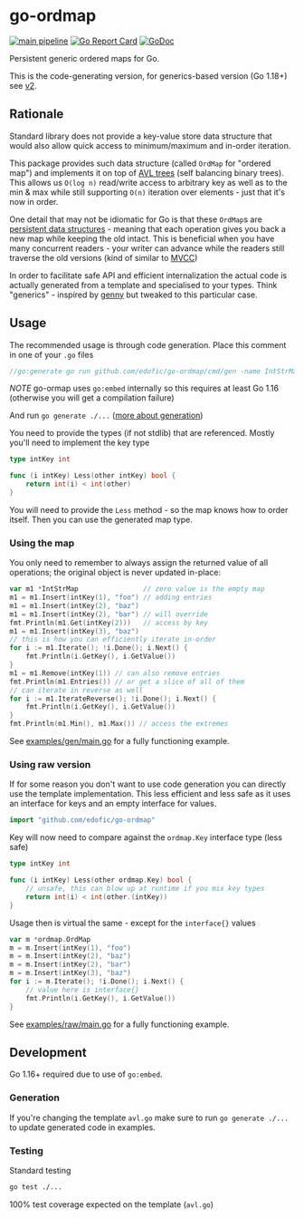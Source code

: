# go-ordmap

[![main pipeline](https://github.com/edofic/go-ordmap/actions/workflows/main.yml/badge.svg)](https://github.com/edofic/go-ordmap/actions/workflows/main.yml)
[![Go Report Card](https://goreportcard.com/badge/github.com/edofic/go-ordmap)](https://goreportcard.com/report/github.com/edofic/go-ordmap)
[![GoDoc](https://godoc.org/github.com/gopherjs/vecty?status.svg)](https://godoc.org/github.com/edofic/go-ordmap)

Persistent generic ordered maps for Go.

This is the code-generating version, for generics-based version (Go 1.18+) see [v2](https://github.com/edofic/go-ordmap).

## Rationale

Standard library does not provide a key-value store data structure that would
also allow quick access to minimum/maximum and in-order iteration.

This package provides such data structure (called `OrdMap` for "ordered map")
and implements it on top of [AVL trees](https://en.wikipedia.org/wiki/AVL_tree)
(self balancing binary trees). This allows us `O(log n)` read/write access to
arbitrary key as well as to the min & max while still supporting `O(n)`
iteration over elements - just that it's now in order.

One detail that may not be idiomatic for Go is that these `OrdMap`s are
[persistent data
structures](https://en.wikipedia.org/wiki/Persistent_data_structure) - meaning
that each operation gives you back a new map while keeping the old intact. This
is beneficial when you have many concurrent readers - your writer can advance
while the readers still traverse the old versions (kind of similar to
[MVCC](https://en.wikipedia.org/wiki/Multiversion_concurrency_control))

In order to facilitate safe API and efficient internalization the actual code
is actually generated from a template and specialised to your types. Think
"generics" - inspired by [genny](https://github.com/cheekybits/genny) but
tweaked to this particular case.

## Usage

The recommended usage is through code generation. Place this comment in one of
your `.go` files

```go
//go:generate go run github.com/edofic/go-ordmap/cmd/gen -name IntStrMap -key intKey -value string -target ./int_str_map.go
```

*NOTE* go-ormap uses `go:embed` internally so this requires at least Go 1.16
(otherwise you will get a compilation failure)

And run `go generate ./...`  ([more about generation](https://blog.golang.org/generate))

You need to provide the types (if not stdlib) that are referenced. Mostly
you'll need to implement the key type

```go
type intKey int

func (i intKey) Less(other intKey) bool {
	return int(i) < int(other)
}
```

You will need to provide the `Less` method - so the map knows how to order
itself. Then you can use the generated map type.

### Using the map

You only need to remember to always assign the returned value of all
operations; the original object is never updated in-place:

```go
var m1 *IntStrMap                // zero value is the empty map
m1 = m1.Insert(intKey(1), "foo") // adding entries
m1 = m1.Insert(intKey(2), "baz")
m1 = m1.Insert(intKey(2), "bar") // will override
fmt.Println(m1.Get(intKey(2)))   // access by key
m1 = m1.Insert(intKey(3), "baz")
// this is how you can efficiently iterate in-order
for i := m1.Iterate(); !i.Done(); i.Next() {
    fmt.Println(i.GetKey(), i.GetValue())
}
m1 = m1.Remove(intKey(1)) // can also remove entries
fmt.Println(m1.Entries()) // or get a slice of all of them
// can iterate in reverse as well
for i := m1.IterateReverse(); !i.Done(); i.Next() {
    fmt.Println(i.GetKey(), i.GetValue())
}
fmt.Println(m1.Min(), m1.Max()) // access the extremes
```

See
[examples/gen/main.go](https://github.com/edofic/go-ordmap/blob/master/examples/gen/main.go)
for a fully functioning example.

### Using raw version

If for some reason you don't want to use code generation you can directly use
the template implementation. This less efficient and less safe as it uses an
interface for keys and an empty interface for values.

```go
import "github.com/edofic/go-ordmap"
```

Key will now need to compare against the `ordmap.Key` interface type (less safe)

```go
type intKey int

func (i intKey) Less(other ordmap.Key) bool {
	// unsafe, this can blow up at runtime if you mix key types
	return int(i) < int(other.(intKey))
}
```

Usage then is virtual the same - except for the `interface{}` values

```go
var m *ordmap.OrdMap
m = m.Insert(intKey(1), "foo")
m = m.Insert(intKey(2), "baz")
m = m.Insert(intKey(2), "bar")
m = m.Insert(intKey(3), "baz")
for i := m.Iterate(); !i.Done(); i.Next() {
    // value here is interface{}
    fmt.Println(i.GetKey(), i.GetValue())
}
```

See
[examples/raw/main.go](https://github.com/edofic/go-ordmap/blob/master/examples/raw/main.go)
for a fully functioning example.

## Development

Go 1.16+ required due to use of `go:embed`.

### Generation

If you're changing the template `avl.go` make sure to run `go generate ./...` to
update generated code in examples.

### Testing

Standard testing

```sh
go test ./...
```

100% test coverage expected on the template (`avl.go`)
